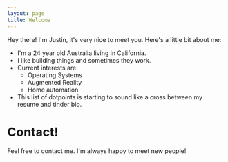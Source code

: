 ```yaml
---
layout: page
title: Welcome
---
```


Hey there! I'm Justin, it's very nice to meet you. Here's a little bit about me:
* I'm a 24 year old Australia living in California.
* I like building things and sometimes they work.
* Current interests are:
  * Operating Systems
  * Augmented Reality
  * Home automation
* This list of dotpoints is starting to sound like a cross between my resume and tinder bio.


# Contact!

Feel free to contact me. I'm always happy to meet new people!

<link rel="stylesheet" href="https://cdnjs.cloudflare.com/ajax/libs/font-awesome/4.7.0/css/font-awesome.min.css">
<a href="https://twitter.com/jqphu" class="fa fa-twitter fa-4x"></a>
<a href="https://www.twitch.tv/jqphu" class="fa fa-twitch fa-4x"></a>
<a href="https://github.com/jqphu/" class="fa fa-github fa-4x"></a>
<a href="https://www.instagram.com/justinqphu/" class="fa fa-instagram fa-4x"></a>
